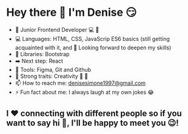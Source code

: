 # Hey there :wave: I'm Denise :smirk: 

- 👩 Junior Frontend Developer 💻 👶
- 💻 Languages: HTML, CSS, JavaScrip ES6 basics (still getting acquainted with it, and 👀 Looking forward to deepen my skills)
- 📕 Libraries: Bootstrap
- ➡️ Next step: React 
- 🧰 Tools: Figma, Git and Github 
- 💪 Strong traits: Creativity 🦄 🌈
- 📫 How to reach me: denisesimone1997@gmail.com 
- ⚡ Fun fact about me: I always laugh at my own jokes 😂


## I :heart: connecting with different people so if you want to say hi 👋, I'll be happy to meet you 😉! 
